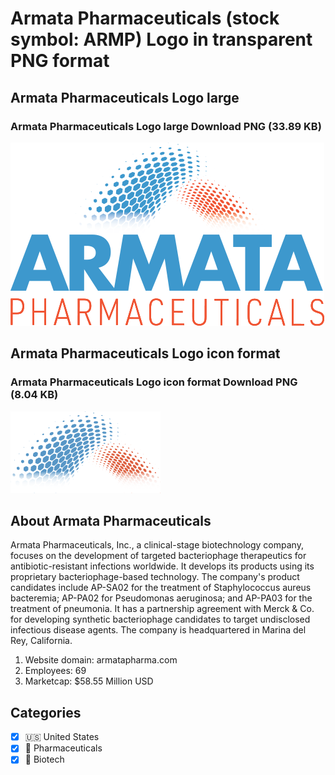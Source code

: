 # Armata Pharmaceuticals (stock symbol: ARMP) Logo in transparent PNG format

## Armata Pharmaceuticals Logo large

### Armata Pharmaceuticals Logo large Download PNG (33.89 KB)

![Armata Pharmaceuticals Logo large Download PNG (33.89 KB)](/img/orig/ARMP_BIG-3be042f3.png)

## Armata Pharmaceuticals Logo icon format

### Armata Pharmaceuticals Logo icon format Download PNG (8.04 KB)

![Armata Pharmaceuticals Logo icon format Download PNG (8.04 KB)](/img/orig/ARMP-3903a975.png)

## About Armata Pharmaceuticals

Armata Pharmaceuticals, Inc., a clinical-stage biotechnology company, focuses on the development of targeted bacteriophage therapeutics for antibiotic-resistant infections worldwide. It develops its products using its proprietary bacteriophage-based technology. The company's product candidates include AP-SA02 for the treatment of Staphylococcus aureus bacteremia; AP-PA02 for Pseudomonas aeruginosa; and AP-PA03 for the treatment of pneumonia. It has a partnership agreement with Merck & Co. for developing synthetic bacteriophage candidates to target undisclosed infectious disease agents. The company is headquartered in Marina del Rey, California.

1. Website domain: armatapharma.com
2. Employees: 69
3. Marketcap: $58.55 Million USD


## Categories
- [x] 🇺🇸 United States
- [x] 💊 Pharmaceuticals
- [x] 🧬 Biotech
